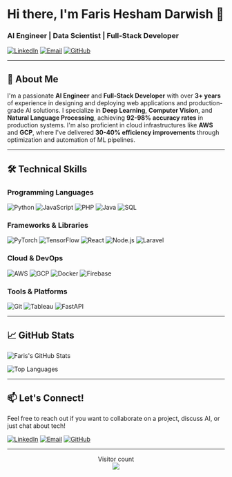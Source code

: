 # Hi there, I'm Faris Hesham Darwish 👋

### AI Engineer | Data Scientist | Full-Stack Developer

[![LinkedIn](https://img.shields.io/badge/LinkedIn-Connect-blue?style=for-the-badge&logo=linkedin)](https://www.linkedin.com/in/XFD)
[![Email](https://img.shields.io/badge/Email-Contact%20Me-red?style=for-the-badge&logo=gmail)](mailto:XFarisDarwish@gmail.com)
[![GitHub](https://img.shields.io/badge/GitHub-Follow%20Me-black?style=for-the-badge&logo=github)](https://github.com/Darwee4)

---

## 🚀 **About Me**

I'm a passionate **AI Engineer** and **Full-Stack Developer** with over **3+ years** of experience in designing and deploying web applications and production-grade AI solutions. I specialize in **Deep Learning**, **Computer Vision**, and **Natural Language Processing**, achieving **92-98% accuracy rates** in production systems. I'm also proficient in cloud infrastructures like **AWS** and **GCP**, where I've delivered **30-40% efficiency improvements** through optimization and automation of ML pipelines.

---

## 🛠️ **Technical Skills**

### **Programming Languages**
![Python](https://img.shields.io/badge/Python-3776AB?style=for-the-badge&logo=python&logoColor=white)
![JavaScript](https://img.shields.io/badge/JavaScript-F7DF1E?style=for-the-badge&logo=javascript&logoColor=black)
![PHP](https://img.shields.io/badge/PHP-777BB4?style=for-the-badge&logo=php&logoColor=white)
![Java](https://img.shields.io/badge/Java-007396?style=for-the-badge&logo=java&logoColor=white)
![SQL](https://img.shields.io/badge/SQL-4479A1?style=for-the-badge&logo=mysql&logoColor=white)

### **Frameworks & Libraries**
![PyTorch](https://img.shields.io/badge/PyTorch-EE4C2C?style=for-the-badge&logo=pytorch&logoColor=white)
![TensorFlow](https://img.shields.io/badge/TensorFlow-FF6F00?style=for-the-badge&logo=tensorflow&logoColor=white)
![React](https://img.shields.io/badge/React-61DAFB?style=for-the-badge&logo=react&logoColor=black)
![Node.js](https://img.shields.io/badge/Node.js-339933?style=for-the-badge&logo=node.js&logoColor=white)
![Laravel](https://img.shields.io/badge/Laravel-FF2D20?style=for-the-badge&logo=laravel&logoColor=white)

### **Cloud & DevOps**
![AWS](https://img.shields.io/badge/AWS-232F3E?style=for-the-badge&logo=amazon-aws&logoColor=white)
![GCP](https://img.shields.io/badge/Google_Cloud-4285F4?style=for-the-badge&logo=google-cloud&logoColor=white)
![Docker](https://img.shields.io/badge/Docker-2496ED?style=for-the-badge&logo=docker&logoColor=white)
![Firebase](https://img.shields.io/badge/Firebase-FFCA28?style=for-the-badge&logo=firebase&logoColor=black)

### **Tools & Platforms**
![Git](https://img.shields.io/badge/Git-F05032?style=for-the-badge&logo=git&logoColor=white)
![Tableau](https://img.shields.io/badge/Tableau-E97627?style=for-the-badge&logo=tableau&logoColor=white)
![FastAPI](https://img.shields.io/badge/FastAPI-009688?style=for-the-badge&logo=fastapi&logoColor=white)

---

## 📈 **GitHub Stats**

![Faris's GitHub Stats](https://github-readme-stats.vercel.app/api?username=Darwee4&show_icons=true&theme=radical)

![Top Languages](https://github-readme-stats.vercel.app/api/top-langs/?username=Darwee4&layout=compact&theme=radical)

---

## 📫 **Let's Connect!**

Feel free to reach out if you want to collaborate on a project, discuss AI, or just chat about tech!

[![LinkedIn](https://img.shields.io/badge/LinkedIn-Connect-blue?style=for-the-badge&logo=linkedin)](https://www.linkedin.com/in/XFD)
[![Email](https://img.shields.io/badge/Email-Contact%20Me-red?style=for-the-badge&logo=gmail)](mailto:XFarisDarwish@gmail.com)
[![GitHub](https://img.shields.io/badge/GitHub-Follow%20Me-black?style=for-the-badge&logo=github)](https://github.com/Darwee4)

---

<p align="center"> 
  Visitor count<br>
  <img src="https://profile-counter.glitch.me/Darwee4/count.svg" />
</p>
